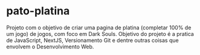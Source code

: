 # pato-platina
Projeto com o objetivo de criar uma pagina de platina (completar 100% de um jogo) de jogos, com foco em Dark Souls. Objetivo do projeto é a pratica de JavaScript, NextJS, Versionamento Git e dentre outras coisas que envolvem o Desenvolvimento Web.
